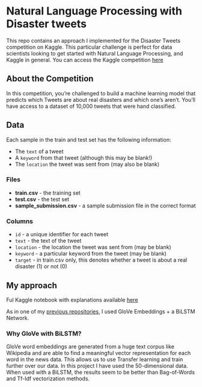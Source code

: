 # Natural Language Processing with Disaster tweets

This repo contains an approach I implemented for the Disaster Tweets competition on Kaggle. This particular challenge is perfect for data scientists looking to get started with Natural Language Processing, and Kaggle in general. You can access the Kaggle competition [here](https://www.kaggle.com/c/nlp-getting-started)

## About the Competition

In this competition, you’re challenged to build a machine learning model that predicts which Tweets are about real disasters and which one’s aren’t. You’ll have access to a dataset of 10,000 tweets that were hand classified.

## Data

Each sample in the train and test set has the following information:

- The `text` of a tweet
- A `keyword` from that tweet (although this may be blank!)
- The `location` the tweet was sent from (may also be blank)

### Files
- **train.csv** - the training set
- **test.csv** - the test set
- **sample_submission.csv** - a sample submission file in the correct format

### Columns
- `id` - a unique identifier for each tweet
- `text` - the text of the tweet
- `location` - the location the tweet was sent from (may be blank)
- `keyword` - a particular keyword from the tweet (may be blank)
- `target` - in train.csv only, this denotes whether a tweet is about a real disaster (1) or not (0)

## My approach
Ful Kaggle notebook with explanations available [here](https://www.kaggle.com/nikhiljohnk/powerful-glove-embeddings-bilstm-network)

As in one of my [previous repositories](https://github.com/nikjohn7/News-Sentiment-Prediction), I used GloVe Embeddings + a BiLSTM Network. 

### Why GloVe with BiLSTM?
GloVe word embeddings are generated from a huge text corpus like Wikipedia and are able to find a meaningful vector representation for each word in the news data.
This allows us to use Transfer learning and train further over our data.
In this project I have used the 50-dimensional data.
When used with a BiLSTM, the results seem to be better than Bag-of-Words and Tf-Idf vectorization methods.
